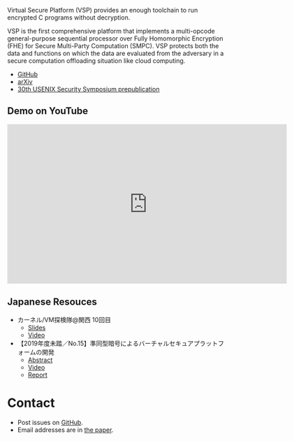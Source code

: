 Virtual Secure Platform (VSP) provides an enough toolchain
to run encrypted C programs without decryption.

VSP is the first comprehensive platform
that implements a multi-opcode general-purpose sequential processor
over Fully Homomorphic Encryption (FHE) for Secure Multi-Party Computation (SMPC).
VSP protects both the data and functions on which the data are evaluated from the adversary
in a secure computation offloading situation like cloud computing.

- [GitHub](https://github.com/virtualsecureplatform/kvsp)
- [arXiv](https://arxiv.org/abs/2010.09410)
- [30th USENIX Security Symposium prepublication](https://www.usenix.org/conference/usenixsecurity21/presentation/matsuoka)

## Demo on YouTube

<iframe width="640" height="365" src="https://www.youtube.com/embed/1YsUaZMITR8" frameborder="0" allow="accelerometer; autoplay; clipboard-write; encrypted-media; gyroscope; picture-in-picture" allowfullscreen></iframe>

## Japanese Resouces

- カーネル/VM探検隊@関西 10回目
    - [Slides](https://speakerdeck.com/nindanaoto/development-of-virtual-secure-platform)
    - [Video](https://youtu.be/J-pF4fg3r04?t=6254)
- 【2019年度未踏／No.15】準同型暗号によるバーチャルセキュアプラットフォームの開発
    - [Abstract](https://www.ipa.go.jp/jinzai/mitou/2019/gaiyou_s-4.html)
    - [Video](https://youtu.be/apCbAPt7r3I)
    - [Report](https://github.com/virtualsecureplatform/MitouDocument)

# Contact

- Post issues on [GitHub](https://github.com/virtualsecureplatform/kvsp).
- Email addresses are in [the paper](https://arxiv.org/abs/2010.09410).
